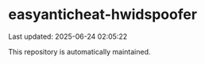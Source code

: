 # easyanticheat-hwidspoofer

Last updated: 2025-06-24 02:05:22

This repository is automatically maintained.
